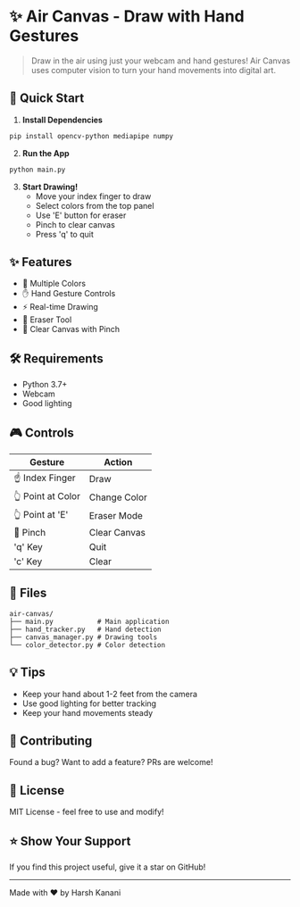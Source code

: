 # ✨ Air Canvas - Draw with Hand Gestures

> Draw in the air using just your webcam and hand gestures! Air Canvas uses computer vision to turn your hand movements into digital art.

## 🚀 Quick Start

1. **Install Dependencies**
```bash
pip install opencv-python mediapipe numpy
```

2. **Run the App**
```bash
python main.py
```

3. **Start Drawing!**
   - Move your index finger to draw
   - Select colors from the top panel
   - Use 'E' button for eraser
   - Pinch to clear canvas
   - Press 'q' to quit

## ✨ Features

- 🎨 Multiple Colors
- ✋ Hand Gesture Controls
- ⚡ Real-time Drawing
- 🧹 Eraser Tool
- 🔄 Clear Canvas with Pinch

## 🛠️ Requirements

- Python 3.7+
- Webcam
- Good lighting

## 🎮 Controls

| Gesture | Action |
|---------|--------|
| ☝️ Index Finger | Draw |
| 👆 Point at Color | Change Color |
| 👆 Point at 'E' | Eraser Mode |
| 🤏 Pinch | Clear Canvas |
| 'q' Key | Quit |
| 'c' Key | Clear |

## 📁 Files

```
air-canvas/
├── main.py           # Main application
├── hand_tracker.py   # Hand detection
├── canvas_manager.py # Drawing tools
└── color_detector.py # Color detection
```

## 💡 Tips

- Keep your hand about 1-2 feet from the camera
- Use good lighting for better tracking
- Keep your hand movements steady

## 🤝 Contributing

Found a bug? Want to add a feature? PRs are welcome!

## 📝 License

MIT License - feel free to use and modify!

## ⭐ Show Your Support

If you find this project useful, give it a star on GitHub!

---
Made with ❤️ by Harsh Kanani
